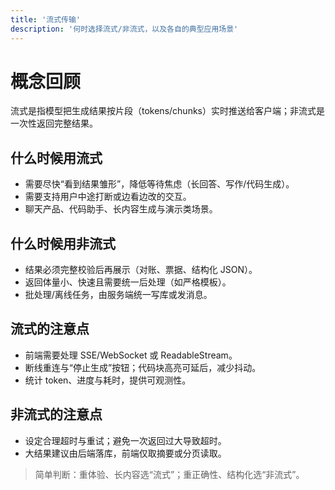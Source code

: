 ```yaml
---
title: '流式传输'
description: '何时选择流式/非流式，以及各自的典型应用场景'
---
```


# 概念回顾

流式是指模型把生成结果按片段（tokens/chunks）实时推送给客户端；非流式是一次性返回完整结果。

## 什么时候用流式

- 需要尽快“看到结果雏形”，降低等待焦虑（长回答、写作/代码生成）。
- 需要支持用户中途打断或边看边改的交互。
- 聊天产品、代码助手、长内容生成与演示类场景。

## 什么时候用非流式

- 结果必须完整校验后再展示（对账、票据、结构化 JSON）。
- 返回体量小、快速且需要统一后处理（如严格模板）。
- 批处理/离线任务，由服务端统一写库或发消息。

## 流式的注意点

- 前端需要处理 SSE/WebSocket 或 ReadableStream。
- 断线重连与“停止生成”按钮；代码块高亮可延后，减少抖动。
- 统计 token、进度与耗时，提供可观测性。

## 非流式的注意点

- 设定合理超时与重试；避免一次返回过大导致超时。
- 大结果建议由后端落库，前端仅取摘要或分页读取。

> 简单判断：重体验、长内容选“流式”；重正确性、结构化选“非流式”。
